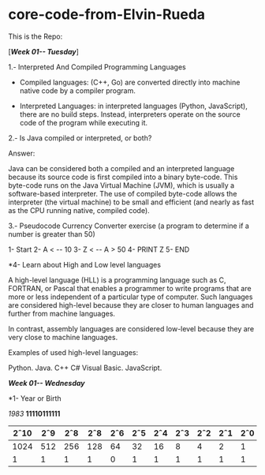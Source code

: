 # core-code-from-Elvin-Rueda



This is the Repo:



[****_Week 01-- Tuesday_****]



 1.- Interpreted And Compiled Programming Languages <br/>


* Compiled languages: (C++, Go) are converted directly into machine native code by a compiler program.


* Interpreted Languages: in interpreted languages (Python, JavaScript), there are no build steps. Instead, interpreters operate on the source code of the program while executing it.
   
   
   
2.- Is Java compiled or interpreted, or both? 



Answer:



Java can be considered both a compiled and an interpreted language because its source code is first compiled into a binary byte-code. This byte-code runs on the Java Virtual Machine (JVM), which is usually a software-based interpreter. The use of compiled byte-code allows the interpreter (the virtual machine) to be small and efficient (and nearly as fast as the CPU running native, compiled code). 



 3.- Pseudocode Currency Converter exercise (a program to determine if a number is greater than 50)



   1- Start
   2- A < -- 10
   3- Z < -- A > 50
   4- PRINT Z
   5- END
   


 *4- Learn about High and Low level languages




A high-level language (HLL) is a programming language such as C, FORTRAN, or Pascal that enables a programmer to write programs that are more or less independent of a particular type of computer. Such languages are considered high-level because they are closer to human languages and further from machine languages.


In contrast, assembly languages are considered low-level because they are very close to machine languages.



Examples of used high-level languages:


Python.
Java.
C++
C#
Visual Basic.
JavaScript.



**_Week 01-- Wednesday_**




 *1- Year or Birth




_1983_	**11110111111**	

 
 |2ˆ10 |2ˆ9 |2ˆ8 |2ˆ8 |2ˆ6 |2ˆ5 |2ˆ4 |2ˆ3 |2ˆ2 |2ˆ1 |2ˆ0|
 |-----|----|----|----|----|----|----|----|----|----|---|
 |1024 |512 |256 |128 |64  |32  |16	 |8   |4	  |2	  |1  |
 |1	   |1	  |1	  | 1  |0	  |1	  |1	  |1	  |1	  |1	  |1  |



